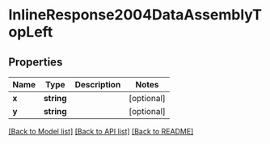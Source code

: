 # InlineResponse2004DataAssemblyTopLeft

## Properties
Name | Type | Description | Notes
------------ | ------------- | ------------- | -------------
**x** | **string** |  | [optional] 
**y** | **string** |  | [optional] 

[[Back to Model list]](../../README.md#documentation-for-models) [[Back to API list]](../../README.md#documentation-for-api-endpoints) [[Back to README]](../../README.md)

